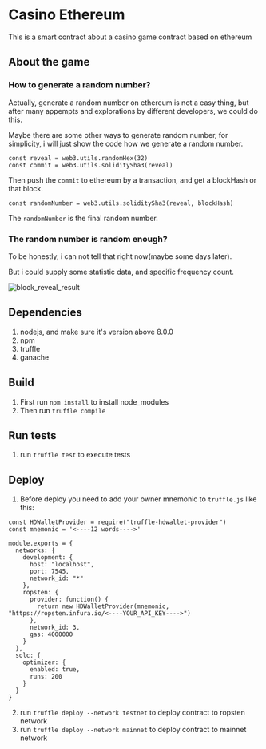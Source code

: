 # Casino Ethereum

This is a smart contract about a casino game contract based on ethereum

## About the game

### How to generate a random number?

Actually, generate a random number on ethereum is not a easy thing, but
after many appempts and explorations by different developers, we could do this.

Maybe there are some other ways to generate random number, for simplicity, i will
just show the code how we generate a random number.

```
const reveal = web3.utils.randomHex(32)
const commit = web3.utils.soliditySha3(reveal)
```

Then push the `commit` to ethereum by a transaction, and get a blockHash or that block.

```
const randomNumber = web3.utils.soliditySha3(reveal, blockHash)
```
The `randomNumber` is the final random number.

### The random number is random enough?

To be honestly, i can not tell that right now(maybe some days later).

But i could supply some statistic data, and specific frequency count.

![block_reveal_result]('./block_reveal_result.png')

## Dependencies
1. nodejs, and make sure it's version above 8.0.0
2. npm
3. truffle
4. ganache

## Build
1. First run `npm install` to install node_modules
2. Then run `truffle compile`

## Run tests
1. run `truffle test` to execute tests

## Deploy
1. Before deploy you need to add your owner mnemonic to `truffle.js` like this:
```
const HDWalletProvider = require("truffle-hdwallet-provider")
const mnemonic = '<----12 words---->'

module.exports = {
  networks: {
    development: {
      host: "localhost",
      port: 7545,
      network_id: "*"
    },
    ropsten: {
      provider: function() {
        return new HDWalletProvider(mnemonic, "https://ropsten.infura.io/<----YOUR_API_KEY---->")
      },
      network_id: 3,
      gas: 4000000
    }
  },
  solc: {
    optimizer: {
      enabled: true,
      runs: 200
    }
  }
}
```
2. run `truffle deploy --network testnet` to deploy contract to ropsten network
3. run `truffle deploy --network mainnet` to deploy contract to mainnet network
